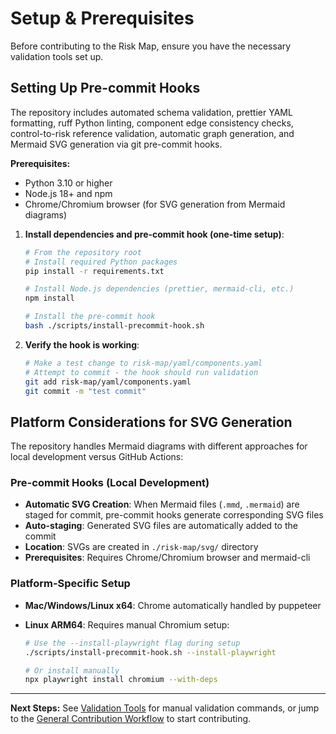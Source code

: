 # Setup & Prerequisites

Before contributing to the Risk Map, ensure you have the necessary validation tools set up.

## Setting Up Pre-commit Hooks

The repository includes automated schema validation, prettier YAML formatting, ruff Python linting, component edge consistency checks, control-to-risk reference validation, automatic graph generation, and Mermaid SVG generation via git pre-commit hooks.

**Prerequisites:**

- Python 3.10 or higher
- Node.js 18+ and npm
- Chrome/Chromium browser (for SVG generation from Mermaid diagrams)

1. **Install dependencies and pre-commit hook (one-time setup)**:

   ```bash
   # From the repository root
   # Install required Python packages
   pip install -r requirements.txt

   # Install Node.js dependencies (prettier, mermaid-cli, etc.)
   npm install

   # Install the pre-commit hook
   bash ./scripts/install-precommit-hook.sh
   ```

2. **Verify the hook is working**:
   ```bash
   # Make a test change to risk-map/yaml/components.yaml
   # Attempt to commit - the hook should run validation
   git add risk-map/yaml/components.yaml
   git commit -m "test commit"
   ```

## Platform Considerations for SVG Generation

The repository handles Mermaid diagrams with different approaches for local development versus GitHub Actions:

### Pre-commit Hooks (Local Development)

- **Automatic SVG Creation**: When Mermaid files (`.mmd`, `.mermaid`) are staged for commit, pre-commit hooks generate corresponding SVG files
- **Auto-staging**: Generated SVG files are automatically added to the commit
- **Location**: SVGs are created in `./risk-map/svg/` directory
- **Prerequisites**: Requires Chrome/Chromium browser and mermaid-cli

### Platform-Specific Setup

- **Mac/Windows/Linux x64**: Chrome automatically handled by puppeteer
- **Linux ARM64**: Requires manual Chromium setup:

  ```bash
  # Use the --install-playwright flag during setup
  ./scripts/install-precommit-hook.sh --install-playwright

  # Or install manually
  npx playwright install chromium --with-deps
  ```

---

**Next Steps:** See [Validation Tools](validation.md) for manual validation commands, or jump to the [General Contribution Workflow](workflow.md) to start contributing.
